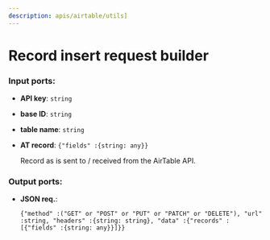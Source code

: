 ```yaml
---
description: apis/airtable/utils]
---
```


# Record insert request builder

### Input ports:

* __API key__: `string`


* __base ID__: `string`


* __table name__: `string`


* __AT record__: `{"fields" :{string: any}}`

    Record as is sent to / received from the AirTable API.

### Output ports:

* __JSON req.__: 
    ```
    {"method" :("GET" or "POST" or "PUT" or "PATCH" or "DELETE"), "url" :string, "headers" :{string: string}, "data" :{"records" :[{"fields" :{string: any}}]}}
    ```

